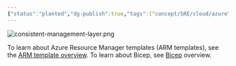 ```yaml
---
{"status":"planted","dg-publish":true,"tags":["concept/SRE/cloud/azure"],"type":"term","definition":"Azure Resource Manager is the deployment and management service for Azure. It provides a management layer that enables you to create, update, and delete resources in your Azure account.","ms-learn-url":"https://learn.microsoft.com/en-us/azure/azure-resource-manager/management/overview","creation_date":"2024-05-02 18:40","permalink":"/concepts/azure-resource-manager/","dgPassFrontmatter":true}
---
```


![consistent-management-layer.png](/img/user/images/consistent-management-layer.png)

To learn about Azure Resource Manager templates (ARM templates), see the [ARM template overview](https://learn.microsoft.com/en-us/azure/azure-resource-manager/templates/overview). To learn about Bicep, see [Bicep](https://learn.microsoft.com/en-us/azure/azure-resource-manager/bicep/overview) overview.